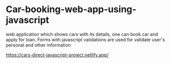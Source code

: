 # Car-booking-web-app-using-javascript
web application which shows cars with its details, one can book car and apply for loan. Forms with javascript validations are used for validate user's personal and other information







https://cars-direct-javascript-project.netlify.app/

